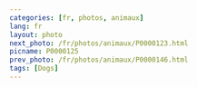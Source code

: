 ```yaml
---
categories: [fr, photos, animaux]
lang: fr
layout: photo
next_photo: /fr/photos/animaux/P0000123.html
picname: P0000125
prev_photo: /fr/photos/animaux/P0000146.html
tags: [Dogs]
---
```

